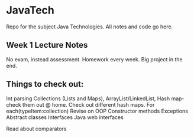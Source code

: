 # JavaTech

Repo for the subject Java Technologies. All notes and code go here.

Week 1 Lecture Notes
--------------------
 No exam, instead assessment. Homework every week. Big project in the end.
 
 Things to check out:
 ---------------
 Int parsing
 Collections (Lists and Maps), ArrayList/LinkedList, Hash map- check them out @ home.
 Check out different hash maps.
 For each(typeItem:collection)
 Revise on OOP
 Constructor methods
 Exceptions
 Abstract classes
 Interfaces
 Java web interfaces
 
 Read about comparators
 
 
 




